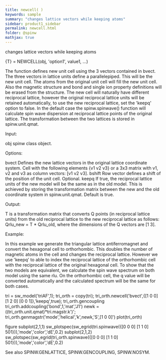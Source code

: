 ```yaml
---
title: newcell( )
keywords: sample
summary: "changes lattice vectors while keeping atoms"
sidebar: product1_sidebar
permalink: newcell.html
folder: @spinw
mathjax: true
---
```

  changes lattice vectors while keeping atoms
 
  {T} = NEWCELL(obj, 'option1', value1, ...)
 
  The function defines new unit cell using the 3 vectors contained in
  bvect. The three vectors in lattice units define a parallelepiped. This
  will be the new unit cell. The atoms from the original unit cell will
  fill the new unit cell. Also the magnetic structure and bond and single
  ion property definitions will be erased from the structure. The new cell
  will naturally have different reciprocal lattice, however the original
  reciprocal lattice units will be retained automatically, to use the new
  reciprocal lattice, set the 'keepq' option to false. In the default case
  the spinw.spinwave() function will calculate spin wave dispersion at
  reciprocal lattice points of the original lattice. The transformation
  between the two lattices is stored in spinw.unit.qmat.
 
  Input:
 
  obj       spinw class object.
 
  Options:
 
  bvect     Defines the new lattice vectors in the original lattice
            coordinate system. Cell with the following elements
            {v1 v2 v3} or a 3x3 matrix with v1, v2 and v3 as column
            vectors: [v1 v2 v3].
  bshift    Row vector defines a shift of the position of the unit cell.
            Optional.
  keepq     If true, the reciprocal lattice units of the new model will be
            the same as in the old model. This is achieved by storing the
            transformation matrix between the new and the old coordinate
            system in spinw.unit.qmat. Default is true.
 
  Output:
 
  T     is a transformation matrix that converts Q points (in reciprocal
        lattice units) from the old reciprocal lattice to the new
        reciprocal lattice as follows:
            Qrlu_new = T * Qrlu_old,
        where the dimensions of the Q vectors are [1 3].
 
  Example:
 
  In this example we generate the triangular lattice antiferromagnet and
  convert the hexagonal cell to orthorhombic. This doubles the number of
  magnetic atoms in the cell and changes the reciprocal lattice. However we
  use 'keepq' to able to index the reciprocal lattice of the orthorhombic
  cell with the reciprocal lattice of the original hexagonal cell. To show
  that the two models are equivalent, we calculate the spin wave spectrum
  on both model using the same rlu. On the orthorhombic cell, the q value
  will be converted automatically and the calculated spectrum will be the
  same for both cases.
 
  tri = sw_model('triAF',1);
  tri_orth = copy(tri);
  tri_orth.newcell('bvect',{[1 0 0] [1 2 0] [0 0 1]},'keepq',true);
  tri_orth.gencoupling
  tri_orth.addcoupling('bond',1,'mat','J1')
  newk = ((tri_orth.unit.qmat)*tri.magstr.k')';
  tri_orth.genmagstr('mode','helical','k',newk,'S',[1 0 0]')
  plot(tri_orth)
  
  figure
  subplot(2,1,1)
  sw_plotspec(sw_egrid(tri.spinwave({[0 0 0] [1 1 0] 501})),'mode','color','dE',0.2)
  subplot(2,1,2)
  sw_plotspec(sw_egrid(tri_orth.spinwave({[0 0 0] [1 1 0] 501})),'mode','color','dE',0.2)
 
 
  See also SPINW.GENLATTICE, SPINW.GENCOUPLING, SPINW.NOSYM.
 
